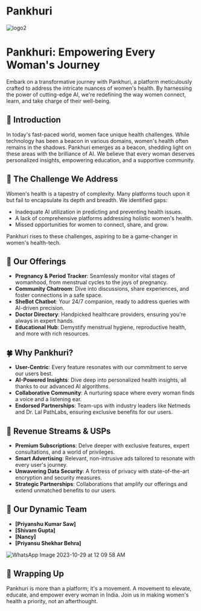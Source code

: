 # Pankhuri
![logo2](https://github.com/ShivamGupta92/Pankhuri/assets/101616959/91927916-a3be-4858-b79c-76ef8e34b4f8)


# Pankhuri: Empowering Every Woman's Journey

Embark on a transformative journey with Pankhuri, a platform meticulously crafted to address the intricate nuances of women's health. By harnessing the power of cutting-edge AI, we're redefining the way women connect, learn, and take charge of their well-being.

## 🌸 Introduction
In today's fast-paced world, women face unique health challenges. While technology has been a beacon in various domains, women's health often remains in the shadows. Pankhuri emerges as a beacon, shedding light on these areas with the brilliance of AI. We believe that every woman deserves personalized insights, empowering education, and a supportive community.

## 🌼 The Challenge We Address
Women's health is a tapestry of complexity. Many platforms touch upon it but fail to encapsulate its depth and breadth. We identified gaps:
- Inadequate AI utilization in predicting and preventing health issues.
- A lack of comprehensive platforms addressing holistic women's health.
- Missed opportunities for women to connect, share, and grow.

Pankhuri rises to these challenges, aspiring to be a game-changer in women's health-tech.

## 🌺 Our Offerings
- **Pregnancy & Period Tracker**: Seamlessly monitor vital stages of womanhood, from menstrual cycles to the joys of pregnancy.
- **Community Chatroom**: Dive into discussions, share experiences, and foster connections in a safe space.
- **SheBot Chatbot**: Your 24/7 companion, ready to address queries with AI-driven precision.
- **Doctor Directory**: Handpicked healthcare providers, ensuring you're always in expert hands.
- **Educational Hub**: Demystify menstrual hygiene, reproductive health, and more with rich resources.

## 🍀 Why Pankhuri?
- **User-Centric**: Every feature resonates with our commitment to serve our users best.
- **AI-Powered Insights**: Dive deep into personalized health insights, all thanks to our advanced AI algorithms.
- **Collaborative Community**: A nurturing space where every woman finds a voice and a listening ear.
- **Endorsed Partnerships**: Team-ups with industry leaders like Netmeds and Dr. Lal PathLabs, ensuring exclusive benefits for our users.

## 🌟 Revenue Streams & USPs
- **Premium Subscriptions**: Delve deeper with exclusive features, expert consultations, and a world of privileges.
- **Smart Advertising**: Relevant, non-intrusive ads tailored to resonate with every user's journey.
- **Unwavering Data Security**: A fortress of privacy with state-of-the-art encryption and security measures.
- **Strategic Partnerships**: Collaborations that amplify our offerings and extend unmatched benefits to our users.

## 💪 Our Dynamic Team
- **[Priyanshu Kumar Saw]**
- **[Shivam Gupta]**
- **[Nancy]**
- **[Priyansu Shekhar Behra]**
  
![WhatsApp Image 2023-10-29 at 12 09 58 AM](https://github.com/ShivamGupta92/Pankhuri/assets/101616959/cfaf4b4e-4342-43ed-b812-c4b6f42f2522)

## 🌹 Wrapping Up
Pankhuri is more than a platform; it's a movement. A movement to elevate, educate, and empower every woman in India. Join us in making women's health a priority, not an afterthought.

